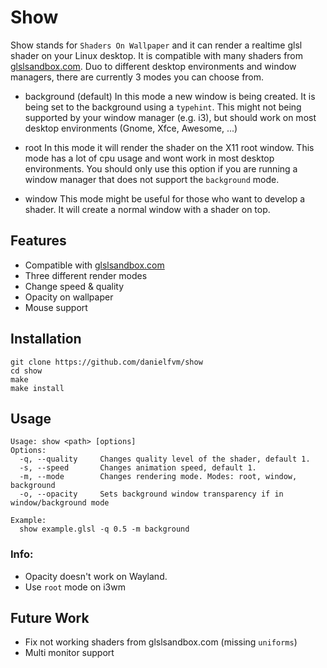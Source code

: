 # Show 
Show stands for `Shaders On Wallpaper` and it can render a realtime glsl shader on your Linux desktop.
It is compatible with many shaders from [glslsandbox.com](http://glslsandbox.com/).
Duo to different desktop environments and window managers, there are currently 3 modes you can choose from.

* background (default)
In this mode a new window is being created. It is being set to the background using a `typehint`. This might
not being supported by your window manager (e.g. i3), but should work on most desktop environments (Gnome, Xfce, Awesome, ...)

* root
In this mode it will render the shader on the X11 root window. This mode has a lot of cpu usage and wont work 
in most desktop environments. You should only use this option if you are running a window manager that does not
support the `background` mode.

* window
This mode might be useful for those who want to develop a shader. It will create a normal window with a shader on top.

## Features
* Compatible with [glslsandbox.com](http://glslsandbox.com/)
* Three different render modes
* Change speed & quality
* Opacity on wallpaper
* Mouse support

## Installation
```
git clone https://github.com/danielfvm/show
cd show
make
make install
```

## Usage
```
Usage: show <path> [options]
Options:
  -q, --quality		Changes quality level of the shader, default 1.
  -s, --speed  		Changes animation speed, default 1.
  -m, --mode   		Changes rendering mode. Modes: root, window, background
  -o, --opacity		Sets background window transparency if in window/background mode

Example:
  show example.glsl -q 0.5 -m background
```

### Info: 
* Opacity doesn't work on Wayland.
* Use `root` mode on i3wm

## Future Work
* Fix not working shaders from glslsandbox.com (missing `uniforms`)
* Multi monitor support
